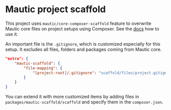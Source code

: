 # Mautic project scaffold

This project uses `mautic/core-composer-scaffold` feature to overwrite Mautic core files on project setups using Composer.
See the [docs](https://github.com/mautic/core-composer-scaffold) how to use it.

An important file is the `.gitignore`, which is customized especially for this setup. It excludes all files,
folders and packages coming from Mautic core.
```json
"extra": {
    "mautic-scaffold": {
        "file-mapping": {
            "[project-root]/.gitignore": "scaffold/files/project.gitignore"
        }
    }
}
```
You can extend it with more customized items by adding files in `packages/mautic-scaffold/scaffold` and specify them
in the `composer.json`.
